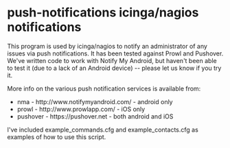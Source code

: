 
# push-notifications icinga/nagios notifications #

This program is used by icinga/nagios to notify an administrator of any
issues via push notifications.  It has been tested against Prowl and
Pushover.  We've written code to work with Notify My Android, but haven't
been able to test it (due to a lack of an Android device) -- please let
us know if you try it.

More info on the various push notification services is available from:

<ul>
  <li>nma - http://www.notifymyandroid.com/ - android only</li>
  <li>prowl - http://www.prowlapp.com/ - iOS only</li>
  <li>pushover - https://pushover.net - both android and iOS</li>
</ul>

I've included example_commands.cfg and example_contacts.cfg as examples
of how to use this script.
